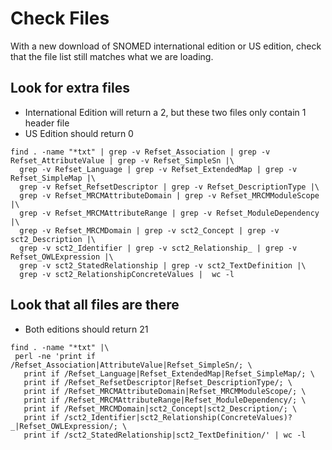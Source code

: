 # Check Files
With a new download of SNOMED international edition or US edition, check that the file list still matches what we are loading.

## Look for extra files
- International Edition will return a 2, but these two files only contain 1 header file
- US Edition should return 0

```
find . -name "*txt" | grep -v Refset_Association | grep -v Refset_AttributeValue | grep -v Refset_SimpleSn |\
  grep -v Refset_Language | grep -v Refset_ExtendedMap | grep -v Refset_SimpleMap |\
  grep -v Refset_RefsetDescriptor | grep -v Refset_DescriptionType |\
  grep -v Refset_MRCMAttributeDomain | grep -v Refset_MRCMModuleScope |\
  grep -v Refset_MRCMAttributeRange | grep -v Refset_ModuleDependency |\
  grep -v Refset_MRCMDomain | grep -v sct2_Concept | grep -v sct2_Description |\
  grep -v sct2_Identifier | grep -v sct2_Relationship_ | grep -v Refset_OWLExpression |\
  grep -v sct2_StatedRelationship | grep -v sct2_TextDefinition |\
  grep -v sct2_RelationshipConcreteValues |  wc -l
```

## Look that all files are there
- Both editions should return 21
```
find . -name "*txt" |\
 perl -ne 'print if /Refset_Association|AttributeValue|Refset_SimpleSn/; \
   print if /Refset_Language|Refset_ExtendedMap|Refset_SimpleMap/; \
   print if /Refset_RefsetDescriptor|Refset_DescriptionType/; \
   print if /Refset_MRCMAttributeDomain|Refset_MRCMModuleScope/; \
   print if /Refset_MRCMAttributeRange|Refset_ModuleDependency/; \
   print if /Refset_MRCMDomain|sct2_Concept|sct2_Description/; \
   print if /sct2_Identifier|sct2_Relationship(ConcreteValues)?_|Refset_OWLExpression/; \
   print if /sct2_StatedRelationship|sct2_TextDefinition/' | wc -l
```